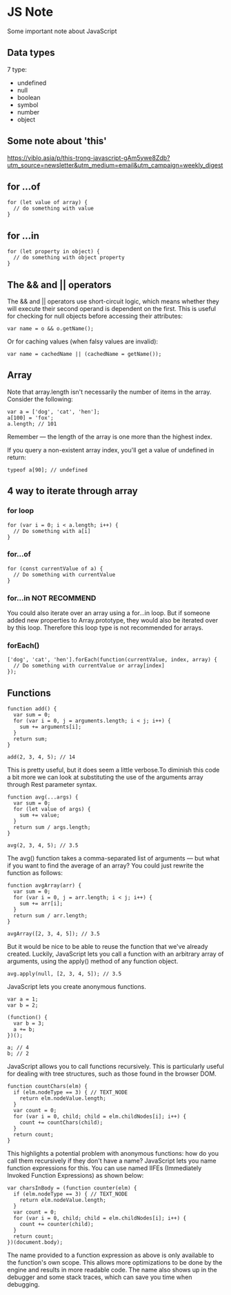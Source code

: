 # JS Note
Some important note about JavaScript

## Data types
7 type: <br>
+ undefined<br>
+ null<br>
+ boolean<br>
+ symbol<br>
+ number<br>
+ object<br>

## Some note about 'this'
https://viblo.asia/p/this-trong-javascript-gAm5ywe8Zdb?utm_source=newsletter&utm_medium=email&utm_campaign=weekly_digest


## for ...of
```
for (let value of array) {
  // do something with value
}
```

## for ...in
```
for (let property in object) {
  // do something with object property
}
```

## The && and || operators
The && and || operators use short-circuit logic, which means whether they will execute their second operand is dependent on the first. This is useful for checking for null objects before accessing their attributes:
```
var name = o && o.getName();
```
Or for caching values (when falsy values are invalid):
```
var name = cachedName || (cachedName = getName());
```

## Array
Note that array.length isn't necessarily the number of items in the array. Consider the following:
```
var a = ['dog', 'cat', 'hen'];
a[100] = 'fox';
a.length; // 101
```
Remember — the length of the array is one more than the highest index.

If you query a non-existent array index, you'll get a value of undefined in return:
```
typeof a[90]; // undefined
```

## 4 way to iterate through array

### for loop
```
for (var i = 0; i < a.length; i++) {
  // Do something with a[i]
}
```

### for...of
```
for (const currentValue of a) {
  // Do something with currentValue
}
```

### for...in NOT RECOMMEND
You could also iterate over an array using a for...in loop. But if someone added new properties to Array.prototype, they would also be iterated over by this loop. Therefore this loop type is not recommended for arrays.

### forEach()
```
['dog', 'cat', 'hen'].forEach(function(currentValue, index, array) {
  // Do something with currentValue or array[index]
});
```

## Functions
```
function add() {
  var sum = 0;
  for (var i = 0, j = arguments.length; i < j; i++) {
    sum += arguments[i];
  }
  return sum;
}

add(2, 3, 4, 5); // 14
```
This is pretty useful, but it does seem a little verbose.To diminish this code a bit more we can look at substituting the use of the arguments array through Rest parameter syntax.
```
function avg(...args) {
  var sum = 0;
  for (let value of args) {
    sum += value;
  }
  return sum / args.length;
}

avg(2, 3, 4, 5); // 3.5
```

The avg() function takes a comma-separated list of arguments — but what if you want to find the average of an array? You could just rewrite the function as follows:
```
function avgArray(arr) {
  var sum = 0;
  for (var i = 0, j = arr.length; i < j; i++) {
    sum += arr[i];
  }
  return sum / arr.length;
}

avgArray([2, 3, 4, 5]); // 3.5
```
But it would be nice to be able to reuse the function that we've already created. Luckily, JavaScript lets you call a function with an arbitrary array of arguments, using the apply() method of any function object.
```
avg.apply(null, [2, 3, 4, 5]); // 3.5
```

JavaScript lets you create anonymous functions.
```
var a = 1;
var b = 2;

(function() {
  var b = 3;
  a += b;
})();

a; // 4
b; // 2
```

JavaScript allows you to call functions recursively. This is particularly useful for dealing with tree structures, such as those found in the browser DOM.
```
function countChars(elm) {
  if (elm.nodeType == 3) { // TEXT_NODE
    return elm.nodeValue.length;
  }
  var count = 0;
  for (var i = 0, child; child = elm.childNodes[i]; i++) {
    count += countChars(child);
  }
  return count;
}
```

This highlights a potential problem with anonymous functions: how do you call them recursively if they don't have a name? JavaScript lets you name function expressions for this. You can use named IIFEs (Immediately Invoked Function Expressions) as shown below:
```
var charsInBody = (function counter(elm) {
  if (elm.nodeType == 3) { // TEXT_NODE
    return elm.nodeValue.length;
  }
  var count = 0;
  for (var i = 0, child; child = elm.childNodes[i]; i++) {
    count += counter(child);
  }
  return count;
})(document.body);
```
The name provided to a function expression as above is only available to the function's own scope. This allows more optimizations to be done by the engine and results in more readable code. The name also shows up in the debugger and some stack traces, which can save you time when debugging.
